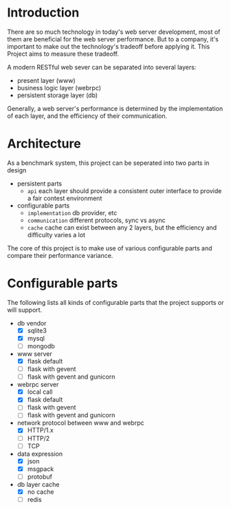 Introduction
===

There are so much technology in today's web server development, most of them are beneficial for the web server performance. But to a company, it's important to make out the technology's tradeoff before applying it. This Project aims to measure these tradeoff.

A modern RESTful web sever can be separated into several layers:
 
- present layer (www)
- business logic layer (webrpc)
- persistent storage layer (db)
 
Generally, a web server's performance is determined by the implementation of each layer, and the efficiency of their communication.



Architecture
===
As a benchmark system, this project can be seperated into two parts in design

- persistent parts
	- `api` each layer should provide a consistent outer interface to provide a fair contest environment
- configurable parts
	- `implementation` db provider, etc
	- `communication` different protocols, sync vs async
	- `cache` cache can exist between any 2 layers, but the efficiency and difficulty varies a lot
	
The core of this project is to make use of various configurable parts and compare their performance variance.


Configurable parts
===
The following lists all kinds of configurable parts that the project supports or will support.

- db vendor
    - [x] sqlite3
    - [x] mysql
    - [ ] mongodb
- www server
    - [x] flask default
    - [ ] flask with gevent
    - [ ] flask with gevent and gunicorn
- webrpc server
    - [x] local call
    - [x] flask default
    - [ ] flask with gevent
    - [ ] flask with gevent and gunicorn
- network protocol between www and webrpc
    - [x] HTTP/1.x
    - [ ] HTTP/2
    - [ ] TCP
- data expression
    - [x] json
    - [x] msgpack
    - [ ] protobuf
- db layer cache
    - [x] no cache
    - [ ] redis
